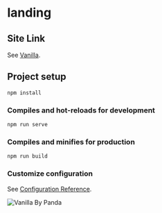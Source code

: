 # landing

## Site Link
See [Vanilla](https://vanilla-by-panda.web.app/).

## Project setup
```
npm install
```

### Compiles and hot-reloads for development
```
npm run serve
```

### Compiles and minifies for production
```
npm run build
```

### Customize configuration
See [Configuration Reference](https://cli.vuejs.org/config/).

![Vanilla By Panda](gs://paingthuhtwe-portfolio.appspot.com/projects/Vanilla.png)
